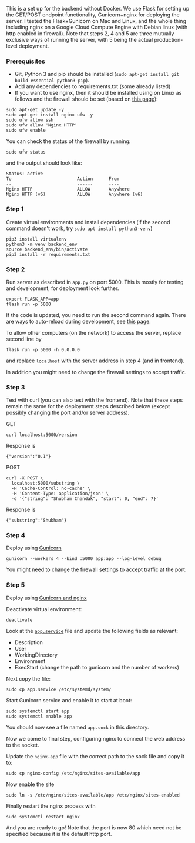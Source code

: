 This is a set up for the backend without Docker. We use Flask for setting up the GET/POST endpoint functionality, Gunicorn+nginx for deploying the server. I tested the Flask+Gunicorn on Mac and Linux, and the whole thing including nginx on a Google Cloud Compute Engine with Debian linux (with http enabled in firewall). Note that steps 2, 4 and 5 are three mutually exclusive ways of running the server, with 5 being the actual production-level deployment. 

### Prerequisites
- Git, Python 3 and pip should be installed (`sudo apt-get install git build-essential python3-pip`).
- Add any dependencies to requirements.txt (some already listed)
- If you want to use nginx, then it should be installed using on Linux as follows and the firewall should be set (based on [this page](https://www.digitalocean.com/community/tutorials/how-to-install-nginx-on-ubuntu-18-04)):
```
sudo apt-get update -y
sudo apt-get install nginx ufw -y
sudo ufw allow ssh
sudo ufw allow 'Nginx HTTP'
sudo ufw enable
```
You can check the status of the firewall by running:
```
sudo ufw status
```
and the output should look like:
```
Status: active
To                         Action      From
--                         ------      ----
Nginx HTTP                 ALLOW       Anywhere
Nginx HTTP (v6)            ALLOW       Anywhere (v6)
```

### Step 1
Create virtual environments and install dependencies (if the second command doesn't work, try `sudo apt install python3-venv`)
```
pip3 install virtualenv
python3 -m venv backend_env
source backend_env/bin/activate
pip3 install -r requirements.txt
```

### Step 2
Run server as described in `app.py` on port 5000. This is mostly for testing and development, for deployment look further.
```
export FLASK_APP=app
flask run -p 5000
```
If the code is updated, you need to run the second command again. There are ways to auto-reload during development, see [this page](https://stackoverflow.com/questions/16344756/auto-reloading-python-flask-app-upon-code-changes).

To allow other computers (on the network) to access the server, replace second line by
```
flask run -p 5000 -h 0.0.0.0
```
and replace `localhost` with the server address in step 4 (and in frontend).

In addition you might need to change the firewall settings to accept traffic.

### Step 3
Test with curl (you can also test with the frontend). Note that these steps remain the same for the deployment steps described below (except possibly changing the port and/or server address).

GET
```
curl localhost:5000/version
```
Response is
```
{"version":"0.1"}
```

POST
```
curl -X POST \
  localhost:5000/substring \
  -H 'Cache-Control: no-cache' \
  -H 'Content-Type: application/json' \
  -d '{"string": "Shubham Chandak", "start": 0, "end": 7}'
```

Response is
```
{"substring":"Shubham"}
```

### Step 4
Deploy using [Gunicorn](https://docs.gunicorn.org/en/latest/run.html)
```
gunicorn --workers 4 --bind :5000 app:app --log-level debug
```

You might need to change the firewall settings to accept traffic at the port.

### Step 5
Deploy using [Gunicorn and nginx](https://faun.pub/deploy-flask-app-with-nginx-using-gunicorn-7fda4f50066a)

Deactivate virtual environment:
```
deactivate
```

Look at the [`app.service`](app.service) file and update the following fields as relevant:
- Description
- User
- WorkingDirectory
- Environment
- ExecStart (change the path to gunicorn and the number of workers)

Next copy the file:
```
sudo cp app.service /etc/systemd/system/
``` 

Start Gunicorn service and enable it to start at boot:
```
sudo systemctl start app
sudo systemctl enable app
```
You should now see a file named `app.sock` in this directory.

Now we come to final step, configuring nginx to connect the web address to the socket.

Update the `nginx-app` file with the correct path to the sock file and copy it to:
```
sudo cp nginx-config /etc/nginx/sites-available/app
```
Now enable the site
```
sudo ln -s /etc/nginx/sites-available/app /etc/nginx/sites-enabled
```
Finally restart the nginx process with 
```
sudo systemctl restart nginx
```
And you are ready to go! Note that the port is now 80 which need not be specified because it is the default http port.

